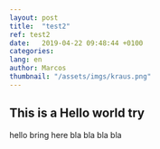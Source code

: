 ```yaml
---
layout: post
title:  "test2"
ref: test2
date:   2019-04-22 09:48:44 +0100
categories:
lang: en
author: Marcos
thumbnail: "/assets/imgs/kraus.png"
---
```


## This is a Hello world try
hello bring here bla bla bla bla 